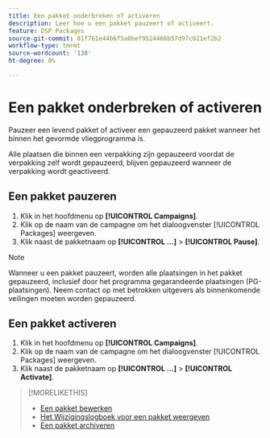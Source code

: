 ```yaml
---
title: Een pakket onderbreken of activeren
description: Leer hoe u een pakket pauzeert of activeert.
feature: DSP Packages
source-git-commit: 81f761e44b6f5a0bef9524468b57d97c021ef2b2
workflow-type: tm+mt
source-wordcount: '138'
ht-degree: 0%

---
```


# Een pakket onderbreken of activeren

Pauzeer een levend pakket of activeer een gepauzeerd pakket wanneer het binnen het gevormde vliegprogramma is.

Alle plaatsen die binnen een verpakking zijn gepauzeerd voordat de verpakking zelf wordt gepauzeerd, blijven gepauzeerd wanneer de verpakking wordt geactiveerd.

## Een pakket pauzeren

1. Klik in het hoofdmenu op **[!UICONTROL Campaigns]**.
1. Klik op de naam van de campagne om het dialoogvenster [!UICONTROL Packages] weergeven.
1. Klik naast de pakketnaam op  **[!UICONTROL ...]** > **[!UICONTROL Pause]**.

>[!NOTE]
>
>Wanneer u een pakket pauzeert, worden alle plaatsingen in het pakket gepauzeerd, inclusief door het programma gegarandeerde plaatsingen (PG-plaatsingen). Neem contact op met betrokken uitgevers als binnenkomende veilingen moeten worden gepauzeerd.

## Een pakket activeren

1. Klik in het hoofdmenu op **[!UICONTROL Campaigns]**.
1. Klik op de naam van de campagne om het dialoogvenster [!UICONTROL Packages] weergeven.
1. Klik naast de pakketnaam op  **[!UICONTROL ...]** > **[!UICONTROL Activate]**.

>[!MORELIKETHIS]
>
>* [Een pakket bewerken](package-edit.md)
>* [Het Wijzigingslogboek voor een pakket weergeven](package-change-log.md)
>* [Een pakket archiveren](package-archive-unarchive.md)
